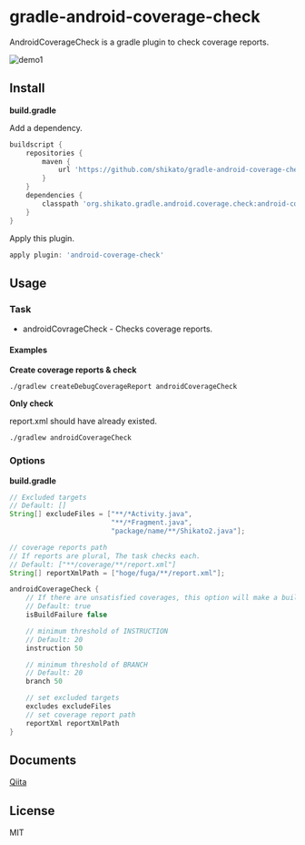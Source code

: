 # gradle-android-coverage-check

AndroidCoverageCheck is a gradle plugin to check coverage reports.  

![demo1](https://qiita-image-store.s3.amazonaws.com/0/47437/27441815-8d99-66cd-c214-02ff383c1ce8.png)
 
## Install
**build.gradle**  

Add a dependency.
```groovy
buildscript {
    repositories {
        maven {
            url 'https://github.com/shikato/gradle-android-coverage-check/raw/master/repository'
        }
    }
    dependencies {
        classpath 'org.shikato.gradle.android.coverage.check:android-coverage-check:0.0.2'
    }
}
```
Apply this plugin.
```groovy
apply plugin: 'android-coverage-check'
```

## Usage

### Task
* androidCovrageCheck - Checks coverage reports.  

#### Examples
**Create coverage reports & check**
```
./gradlew createDebugCoverageReport androidCoverageCheck  
```

**Only check**  

report.xml should have already existed.
```
./gradlew androidCoverageCheck  
```

### Options
**build.gradle**

```groovy
// Excluded targets
// Default: []
String[] excludeFiles = ["**/*Activity.java",
                         "**/*Fragment.java",
                         "package/name/**/Shikato2.java"];

// coverage reports path
// If reports are plural, The task checks each.
// Default: ["**/coverage/**/report.xml"]
String[] reportXmlPath = ["hoge/fuga/**/report.xml"];

androidCoverageCheck {
    // If there are unsatisfied coverages, this option will make a build failure.
    // Default: true
    isBuildFailure false

    // minimum threshold of INSTRUCTION
    // Default: 20
    instruction 50

    // minimum threshold of BRANCH
    // Default: 20
    branch 50

    // set excluded targets
    excludes excludeFiles
    // set coverage report path
    reportXml reportXmlPath
}

```

## Documents
[Qiita](http://qiita.com/shikato/items/9869719ab5e22ee9d061)

## License
MIT
